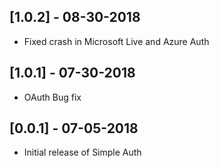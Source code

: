 ## [1.0.2] - 08-30-2018
* Fixed crash in Microsoft Live and Azure Auth

## [1.0.1] - 07-30-2018
* OAuth Bug fix

## [0.0.1] - 07-05-2018

* Initial release of Simple Auth
